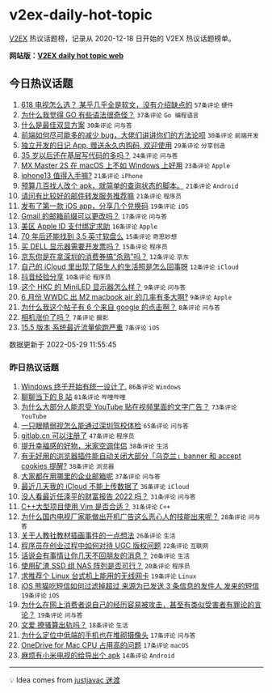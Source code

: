 # v2ex-daily-hot-topic

[V2EX](https://www.v2ex.com/) 热议话题榜，记录从 2020-12-18 日开始的 V2EX 热议话题榜单。

**网站版：[V2EX daily hot topic web](https://boojack.github.io/v2ex-daily-hot-topic-web/)**

## 今日热议话题

<!-- TODAY BEGIN -->

1. [618 电视怎么选？ 某乎几乎全是软文，没有介绍缺点的](https://www.v2ex.com/t/855997) `57条评论` `硬件`
1. [为什么我觉得 GO 有些语法很奇怪？](https://www.v2ex.com/t/855980) `37条评论` `Go 编程语言`
1. [什么是最佳双显方案](https://www.v2ex.com/t/855962) `30条评论` `问与答`
1. [前端如何尽可能多的减少 bug，大佬们讲讲你们的方法论呗](https://www.v2ex.com/t/855971) `30条评论` `前端开发`
1. [独立开发的日记 App, 赠送永久内购码, 欢迎使用](https://www.v2ex.com/t/855988) `29条评论` `分享创造`
1. [35 岁以后还在基层写代码的多吗？](https://www.v2ex.com/t/856003) `24条评论` `问与答`
1. [MX Master 2S 在 macOS 上不如 Windows 上好用](https://www.v2ex.com/t/856026) `23条评论` `Apple`
1. [iphone13 值得入手嘛?](https://www.v2ex.com/t/856014) `21条评论` `iPhone`
1. [预算几百找人改个 apk，就简单的查询状态的脚本。](https://www.v2ex.com/t/856011) `21条评论` `Android`
1. [请问有比较好的邮件转发服务推荐嘛](https://www.v2ex.com/t/855969) `21条评论` `程序员`
1. [发布了第一款 iOS app，分享几个兑换码](https://www.v2ex.com/t/856032) `19条评论` `iOS`
1. [Gmail 的邮箱前缀可以更改吗？](https://www.v2ex.com/t/855965) `17条评论` `问与答`
1. [美区 Apple ID 支付绑定求助](https://www.v2ex.com/t/856031) `16条评论` `Apple`
1. [70 年后还能找到 3.5 英寸软盘么](https://www.v2ex.com/t/856013) `15条评论` `奇思妙想`
1. [买 DELL 显示器需要开发票吗？](https://www.v2ex.com/t/855992) `15条评论` `程序员`
1. [京东你是在拿深圳的消费券搞“杀熟”吗？](https://www.v2ex.com/t/855978) `12条评论` `京东`
1. [自己的 iCloud 里出现了陌生人的生活照是怎么回事呀](https://www.v2ex.com/t/855977) `12条评论` `iCloud`
1. [抖音经验分享](https://www.v2ex.com/t/855994) `10条评论` `程序员`
1. [这个 HKC 的 MiniLED 显示器怎么样？](https://www.v2ex.com/t/856012) `9条评论` `问与答`
1. [6 月份 WWDC 出 M2 macbook air 的几率有多大啊?](https://www.v2ex.com/t/855985) `9条评论` `Apple`
1. [为什么我这个帖子有 6 个来自 google 的点击啊？](https://www.v2ex.com/t/856009) `8条评论` `问与答`
1. [相机涨价了吗？](https://www.v2ex.com/t/856037) `7条评论` `摄影`
1. [15.5 版本 系统最近流量偷跑严重](https://www.v2ex.com/t/856034) `7条评论` `iOS`

数据更新于 2022-05-29 11:55:45

<!-- TODAY END -->

### 昨日热议话题

<!-- YESTERDAY BEGIN -->

1. [Windows 终于开始有统一设计了.](https://www.v2ex.com/t/855808) `86条评论` `Windows`
1. [聊聊当下的 B 站](https://www.v2ex.com/t/855846) `81条评论` `哔哩哔哩`
1. [为什么大部分人能忍受 YouTube 贴在视频里面的文字广告？](https://www.v2ex.com/t/855789) `73条评论` `YouTube`
1. [一只眼睛弱视怎么能通过深圳驾校体检](https://www.v2ex.com/t/855788) `65条评论` `问与答`
1. [gitlab.cn 可以注册了](https://www.v2ex.com/t/855804) `47条评论` `程序员`
1. [提升幸福感的好物，米家空调伴侣](https://www.v2ex.com/t/855828) `38条评论` `生活`
1. [有无好用的浏览器插件能自动关闭大部分「乌克兰」banner 和 accept cookies 提醒?](https://www.v2ex.com/t/855918) `38条评论` `浏览器`
1. [大家都在用哪里的企业邮箱呢](https://www.v2ex.com/t/855852) `37条评论` `问与答`
1. [最近几天我的 iCloud 不能上传数据了](https://www.v2ex.com/t/855822) `36条评论` `iCloud`
1. [没人看最近任泽平的财富报告 2022 吗？](https://www.v2ex.com/t/855908) `31条评论` `问与答`
1. [C++大型项目使用 Vim 是否合适？](https://www.v2ex.com/t/855829) `31条评论` `C++`
1. [为什么国内电视厂家能做出开机广告这么恶心人的技能出来呢？](https://www.v2ex.com/t/855932) `28条评论` `问与答`
1. [关于人教社教材插画事件的一点想法](https://www.v2ex.com/t/855873) `26条评论` `生活`
1. [程序员在创业过程中如何对待 UGC 版权问题](https://www.v2ex.com/t/855862) `22条评论` `互联网`
1. [话说会有事情让你几天不回朋友的消息？](https://www.v2ex.com/t/855872) `20条评论` `生活`
1. [使用矿渣 SSD 组 NAS 阵列是否可行？](https://www.v2ex.com/t/855794) `20条评论` `程序员`
1. [求推荐个 Linux 台式机上能用的无线网卡](https://www.v2ex.com/t/855903) `19条评论` `Linux`
1. [iOS 熊猫吃短信如何过滤掉超过 来源为已发送 3 条信息的发件人 发来的短信](https://www.v2ex.com/t/855892) `19条评论` `iOS`
1. [为什么在网上消费者说自己的经历容易被攻击，甚至有类似受害者有罪论的言论？](https://www.v2ex.com/t/855867) `19条评论` `问与答`
1. [文爱 撩骚算出轨吗？](https://www.v2ex.com/t/855909) `18条评论` `生活`
1. [为什么定位中低端的手机也在堆砌摄像头](https://www.v2ex.com/t/855880) `17条评论` `问与答`
1. [OneDrive for Mac CPU 占用高的问题](https://www.v2ex.com/t/855854) `17条评论` `macOS`
1. [麻烦有小米电视的给导出个 apk](https://www.v2ex.com/t/855943) `14条评论` `Android`

<!-- YESTERDAY END -->

---

💡 Idea comes from [justjavac 迷渡](https://github.com/justjavac/)
